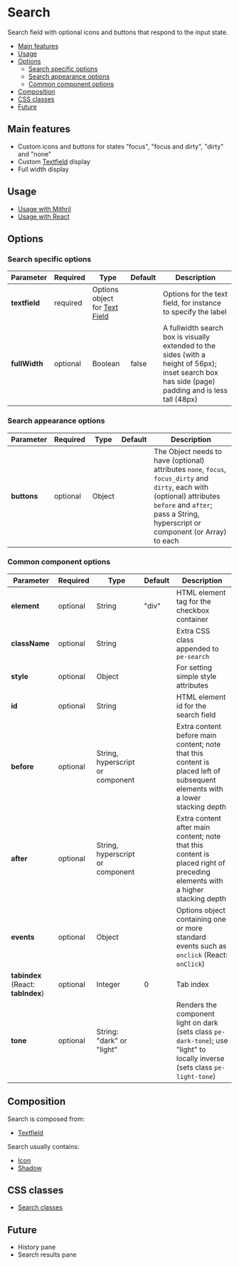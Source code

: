 # Search

Search field with optional icons and buttons that respond to the input state.

<!-- MarkdownTOC autolink="true" autoanchor="true" bracket="round" -->

- [Main features](#main-features)
- [Usage](#usage)
- [Options](#options)
  - [Search specific options](#search-specific-options)
  - [Search appearance options](#search-appearance-options)
  - [Common component options](#common-component-options)
- [Composition](#composition)
- [CSS classes](#css-classes)
- [Future](#future)

<!-- /MarkdownTOC -->

<a name="main-features"></a>
## Main features

* Custom icons and buttons for states "focus", "focus and dirty", "dirty" and "none"
* Custom [Textfield](textfield.md) display
* Full width display


<a name="usage"></a>
## Usage

* [Usage with Mithril](mithril/search.md)
* [Usage with React](react/search.md)


<a name="options"></a>
## Options

<a name="search-specific-options"></a>
### Search specific options

| **Parameter** |  **Required** | **Type** | **Default** | **Description** |
| ------------- | -------------- | -------- | ----------- | --------------- |
| **textfield** | required | Options object for [Text Field](textfield.md) | | Options for the text field, for instance to specify the label |
| **fullWidth** | optional | Boolean | false | A fullwidth search box is visually extended to the sides (with a height of 56px); inset search box has side (page) padding and is less tall (48px) |

<a name="search-appearance-options"></a>
### Search appearance options

| **Parameter** |  **Required** | **Type** | **Default** | **Description** |
| ------------- | -------------- | -------- | ----------- | --------------- |
| **buttons** | optional | Object | | The Object needs to have (optional) attributes `none`, `focus`, `focus_dirty` and `dirty`, each with (optional) attributes `before` and `after`; pass a String, hyperscript or component (or Array) to each |

<a name="common-component-options"></a>
### Common component options

| **Parameter** |  **Required** | **Type** | **Default** | **Description** |
| ------------- | -------------- | -------- | ----------- | --------------- |
| **element**   | optional | String | "div" | HTML element tag for the checkbox container |
| **className** | optional | String |  | Extra CSS class appended to `pe-search` |
| **style**     | optional       | Object   |             | For setting simple style attributes |
| **id** | optional | String | | HTML element id for the search field |
| **before**    | optional       | String, hyperscript or component | | Extra content before main content; note that this content is placed left of subsequent elements with a lower stacking depth |
| **after**     | optional       | String, hyperscript or component | | Extra content after main content; note that this content is placed right of preceding elements with a higher stacking depth |
| **events** | optional | Object | | Options object containing one or more standard events such as `onclick` (React: `onClick`) |
| **tabindex** (React: **tabIndex**) | optional       | Integer | 0 | Tab index |
| **tone**      | optional       | String: "dark" or "light" |  | Renders the component light on dark (sets class `pe-dark-tone`); use "light" to locally inverse (sets class `pe-light-tone`) |


<a name="composition"></a>
## Composition

Search is composed from:

* [Textfield](textfield.md)

Search usually contains:

* [Icon](icon.md)
* [Shadow](shadow.md)


<a name="css-classes"></a>
## CSS classes

* [Search classes](../../packages/polythene-css-classes/search.js)


<a name="future"></a>
## Future

* History pane
* Search results pane


